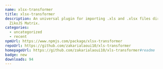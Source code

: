 ```yaml
---
name: xlsx-transformer
title: xlsx-transformer
description: An universal plugin for importing .xls and .xlsx files directly as
  ZikoJS Matrix.
categories:
  - uncategorized
  - recent
npmUrl: https://www.npmjs.com/package/xlsx-transformer
repoUrl: https://github.com/zakarialaoui10/xls-transformer
homepageUrl: https://github.com/zakarialaoui10/xls-transformer#readme
badge: new
downloads: 94
---
```

